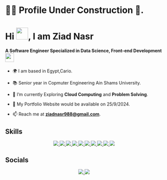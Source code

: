 # 👷‍♂️ **Profile Under Construction** 👷.

# Hi <img src="https://raw.githubusercontent.com/TheDudeThatCode/TheDudeThatCode/master/Assets/Hi.gif" width="38px">, I am Ziad Nasr

#### A Software Engineer Specialized in Data Science, Front-end Development <img src="https://media.giphy.com/media/WUlplcMpOCEmTGBtBW/giphy.gif" width="28">

- 🌍 I am based in Egypt,Cario.

- 📚 Senior year in Copmuter Engineering Ain Shams University.

- 🌱 I’m currently Exploring **Cloud Computing** and **Problem Solving**.

- 🔭 My Portfolio Website would be available on 25/9/2024.

- 📫 Reach me at **ziadnasr988@gmail.com**.

## Skills

<p align="center">
  <a href="https://developer.mozilla.org/en-US/docs/Learn/HTML">
    <img src="https://skillicons.dev/icons?i=html" />
  </a>
  <a href="https://getbootstrap.com/">
    <img src="https://skillicons.dev/icons?i=bootstrap" />
  </a>
  <a href="https://developer.mozilla.org/en-US/docs/Learn/CSS/First_steps/What_is_CSS">
    <img src="https://skillicons.dev/icons?i=css" />
  </a>
  <a href="https://www.javascript.com/">
    <img src="https://skillicons.dev/icons?i=js" />
  </a>
  <a href="https://react.dev/">
    <img src="https://skillicons.dev/icons?i=react" />
  </a>
  <a href="https://www.python.org/">
    <img src="https://skillicons.dev/icons?i=py" />
  </a>
  <a href="https://opencv.org/">
    <img src="https://skillicons.dev/icons?i=opencv" />
  </a>
  <a href="">
    <img src="https://skillicons.dev/icons?i=cpp" />
  </a>
  <a href="https://git-scm.com/">
    <img src="https://skillicons.dev/icons?i=git" />
  </a>
  <a href="https://linuxmint.com/">
    <img src="https://skillicons.dev/icons?i=linux" />
  </a>
</p>

## Socials

<p align="center">
  <a href="https://www.linkedin.com/in/ziad-nasr-071721260/">
    <img src="https://skillicons.dev/icons?i=linkedin" />
  </a>
  <a href="https://www.linkedin.com/in/ziad-nasr-071721260/">
    <img src="https://skillicons.dev/icons?i=instagram" />
  </a>
</p>

